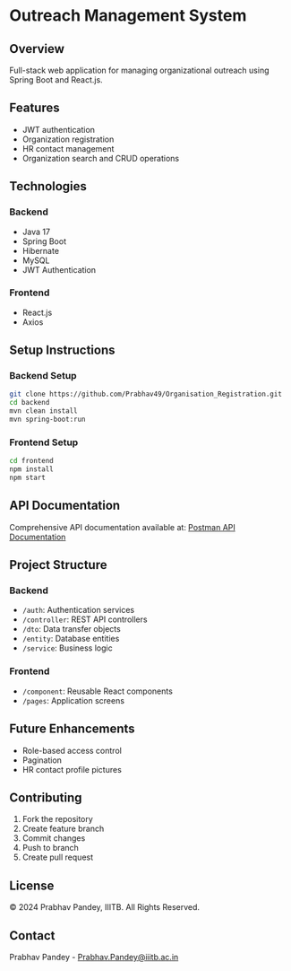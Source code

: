 # Outreach Management System

## Overview
Full-stack web application for managing organizational outreach using Spring Boot and React.js.

## Features
- JWT authentication
- Organization registration
- HR contact management
- Organization search and CRUD operations

## Technologies
### Backend
- Java 17
- Spring Boot
- Hibernate
- MySQL
- JWT Authentication

### Frontend
- React.js
- Axios

## Setup Instructions

### Backend Setup
```bash
git clone https://github.com/Prabhav49/Organisation_Registration.git
cd backend
mvn clean install
mvn spring-boot:run
```

### Frontend Setup
```bash
cd frontend
npm install
npm start
```

## API Documentation
Comprehensive API documentation available at:
[Postman API Documentation](https://documenter.getpostman.com/view/39229910/2sAYBXBWAf)

## Project Structure

### Backend
- `/auth`: Authentication services
- `/controller`: REST API controllers
- `/dto`: Data transfer objects
- `/entity`: Database entities
- `/service`: Business logic

### Frontend
- `/component`: Reusable React components
- `/pages`: Application screens

## Future Enhancements
- Role-based access control
- Pagination
- HR contact profile pictures

## Contributing
1. Fork the repository
2. Create feature branch
3. Commit changes
4. Push to branch
5. Create pull request

## License
© 2024 Prabhav Pandey, IIITB. All Rights Reserved.

## Contact
Prabhav Pandey - Prabhav.Pandey@iiitb.ac.in